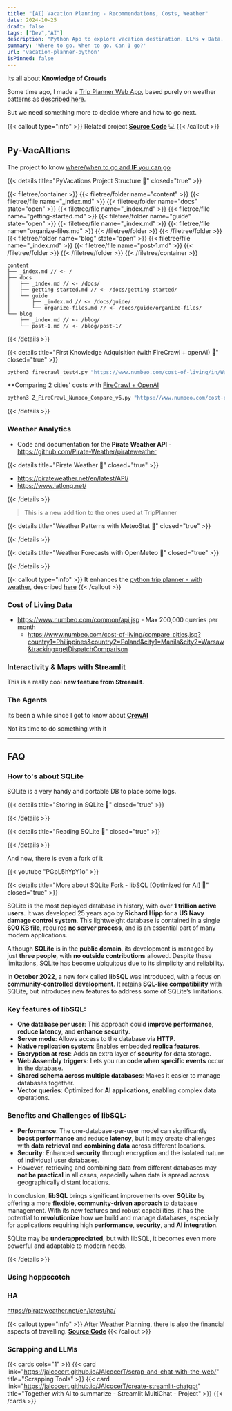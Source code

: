 ```yaml
---
title: "[AI] Vacation Planning - Recommendations, Costs, Weather"
date: 2024-10-25
draft: false
tags: ["Dev","AI"]  
description: "Python App to explore vacation destination. LLMs ❤️ Data. While exploring Agents."
summary: 'Where to go. When to go. Can I go?' 
url: 'vacation-planner-python'
isPinned: false
---
```


Its all about **Knowledge of Crowds**

Some time ago, I made a [Trip Planner Web App](https://github.com/JAlcocerT/Py_Trip_Planner), based purely on weather patterns as [described here](https://jalcocert.github.io/JAlcocerT/trip-planner-with-weather/).


But we need something more to decide where and how to go next.

{{< callout type="info" >}}
Related project [**Source Code**](https://gitlab.com/fossengineer1/py_vacations) 💻
{{< /callout >}}

<!-- {{< callout type="info" >}}
https://github.com/JAlcocerT/PyVacAItions
{{< /callout >}} -->



## Py-VacAItions

The project to know [where/when to go and **IF** you can go](https://gitlab.com/fossengineer1/py_vacations)


{{< details title="PyVacations Project Structure 📌" closed="true" >}}


{{< filetree/container >}}
  {{< filetree/folder name="content" >}}
    {{< filetree/file name="_index.md" >}}
    {{< filetree/folder name="docs" state="open" >}}
      {{< filetree/file name="_index.md" >}}
      {{< filetree/file name="getting-started.md" >}}
      {{< filetree/folder name="guide" state="open" >}}
        {{< filetree/file name="_index.md" >}}
        {{< filetree/file name="organize-files.md" >}}
      {{< /filetree/folder >}}
    {{< /filetree/folder >}}
    {{< filetree/folder name="blog" state="open" >}}
      {{< filetree/file name="_index.md" >}}
      {{< filetree/file name="post-1.md" >}}
    {{< /filetree/folder >}}
  {{< /filetree/folder >}}
{{< /filetree/container >}}

```
content
├── _index.md // <- /
├── docs
│   ├── _index.md // <- /docs/
│   ├── getting-started.md // <- /docs/getting-started/
│   └── guide
│       ├── _index.md // <- /docs/guide/
│       └── organize-files.md // <- /docs/guide/organize-files/
└── blog
    ├── _index.md // <- /blog/
    └── post-1.md // <- /blog/post-1/
```


{{< /details >}}

{{< details title="First Knowledge Adquisition (with FireCrawl + openAI) 📌" closed="true" >}}


```sh
python3 firecrawl_test4.py "https://www.numbeo.com/cost-of-living/in/Warsaw" "output4"
```

**Comparing 2 cities' costs with [FireCrawl + OpenAI](https://gitlab.com/fossengineer1/py_vacations/-/blob/main/Z_Scrap_firecrawl/Z_FireCrawl_Numbeo_Compare_v6.py?ref_type=heads)

```sh
python3 Z_FireCrawl_Numbeo_Compare_v6.py "https://www.numbeo.com/cost-of-living/in/Warsaw" "https://www.numbeo.com/cost-of-living/in/Barcelona"
```
{{< /details >}}



### Weather Analytics

*  Code and documentation for the **Pirate Weather API**  - https://github.com/Pirate-Weather/pirateweather

{{< details title="Pirate Weather 📌" closed="true" >}}

* https://pirateweather.net/en/latest/API/
* <https://www.latlong.net/>

{{< /details >}}

> This is a new addition to the ones used at TripPlanner


{{< details title="Weather Patterns with MeteoStat 📌" closed="true" >}}


{{< /details >}}


{{< details title="Weather Forecasts with OpenMeteo 📌" closed="true" >}}


{{< /details >}}





{{< callout type="info" >}}
It enhances the [python trip planner - with weather](https://github.com/JAlcocerT/Py_Trip_Planner), described [here](https://jalcocert.github.io/JAlcocerT/trip-planner-with-weather/)
{{< /callout >}}


### Cost of Living Data


* https://www.numbeo.com/common/api.jsp - Max 200,000 queries per month
    * https://www.numbeo.com/cost-of-living/compare_cities.jsp?country1=Philippines&country2=Poland&city1=Manila&city2=Warsaw&tracking=getDispatchComparison


### Interactivity & Maps with Streamlit

This is a really cool **new feature from Streamlit**.



### The Agents

Its been a while since I got to know about [**CrewAI**](https://fossengineer.com/ai-agents-crewai/)

Not its time to do something with it

---

## FAQ

### How to's about SQLite

SQLite is a very handy and portable DB to place some logs.

{{< details title="Storing in SQLite 📌" closed="true" >}}


{{< /details >}}

{{< details title="Reading SQLite 📌" closed="true" >}}


{{< /details >}}


And now, there is even a fork of it

{{< youtube "PGpL5hYpY1o" >}}

{{< details title="More about SQLite Fork - libSQL [Optimized for AI] 📌" closed="true" >}}

SQLite is the most deployed database in history, with over **1 trillion active users**. It was developed 25 years ago by **Richard Hipp** for a **US Navy damage control system**. This lightweight database is contained in a single **600 KB file**, requires **no server process**, and is an essential part of many modern applications.

Although **SQLite** is in the **public domain**, its development is managed by just **three people**, with **no outside contributions** allowed. Despite these limitations, SQLite has become ubiquitous due to its simplicity and reliability.

In **October 2022**, a new fork called **libSQL** was introduced, with a focus on **community-controlled development**. It retains **SQL-like compatibility** with SQLite, but introduces new features to address some of SQLite’s limitations.

### Key features of **libSQL**:
- **One database per user**: This approach could **improve performance**, **reduce latency**, and **enhance security**.
- **Server mode**: Allows access to the database via **HTTP**.
- **Native replication system**: Enables embedded **replica features**.
- **Encryption at rest**: Adds an extra layer of **security** for data storage.
- **Web Assembly triggers**: Lets you run **code when specific events** occur in the database.
- **Shared schema across multiple databases**: Makes it easier to manage databases together.
- **Vector queries**: Optimized for **AI applications**, enabling complex data operations.

### Benefits and Challenges of libSQL:
- **Performance**: The one-database-per-user model can significantly **boost performance** and reduce **latency**, but it may create challenges with **data retrieval** and **combining data** across different locations.
- **Security**: Enhanced **security** through encryption and the isolated nature of individual user databases.
- However, retrieving and combining data from different databases may **not be practical** in all cases, especially when data is spread across geographically distant locations.

In conclusion, **libSQL** brings significant improvements over **SQLite** by offering a more **flexible, community-driven approach** to database management. With its new features and robust capabilities, it has the potential to **revolutionize** how we build and manage databases, especially for applications requiring high **performance**, **security**, and **AI integration**.

SQLite may be **underappreciated**, but with libSQL, it becomes even more powerful and adaptable to modern needs.


{{< /details >}}



### Using hoppscotch

### HA

<https://pirateweather.net/en/latest/ha/>



{{< callout type="info" >}}
After [Weather Planning](https://jalcocert.github.io/JAlcocerT/trip-planner-with-weather/), there is also the financial aspects of travelling. [**Source Code**](https://gitlab.com/fossengineer1/py_vacations)
{{< /callout >}}




### Scrapping and LLMs


{{< cards cols="1" >}}
  {{< card link="https://jalcocert.github.io/JAlcocerT/scrap-and-chat-with-the-web/" title="Scrapping Tools" >}}
  {{< card link="https://jalcocert.github.io/JAlcocerT/create-streamlit-chatgpt" title="Together with AI to summarize - Streamlit MultiChat - Project" >}}
{{< /cards >}}

<!-- {{< cards cols="2" >}}
  {{< card link="/" title="Left Card" >}}
  {{< card link="/" title="Right Card" >}}
{{< /cards >}} -->